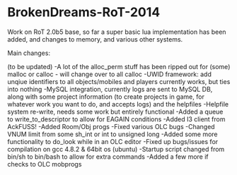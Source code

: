 BrokenDreams-RoT-2014
=====================

Work on RoT 2.0b5 base, so far a super basic lua implementation has been added, and changes to memory, and various other systems.

Main changes:

(to be updated)
-A lot of the alloc_perm stuff has been ripped out for (some) malloc or calloc - will change over to all calloc
-UWID framework: add unqiue identifiers to all objects/mobiles and players currently works, but ties into nothing
-MySQL integration, currently logs are sent to MySQL DB, along with some project information (to create projects in game, for whatever work you want to do, and accepts logs) and the helpfiles
-Helpfile system re-write, needs some work but entirely functional
-Added a queue to write_to_descriptor to allow for EAGAIN conditions
-Added I3 client from AckFUSS!
-Added Room/Obj progs
-Fixed various OLC bugs
-Changed VNUM limit from some sh_int or int to unsigned long
-Added some more functionality to do_look while in an OLC editor
-Fixed up bugs/issues for compilation on gcc 4.8.2 & 64bit os (ubuntu)
-Startup script changed from bin/sh to bin/bash to allow for extra commands
-Added a few more if checks to OLC mobprogs
